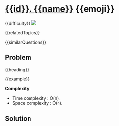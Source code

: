 # [{{id}}. {{name}}]({{link}}) {{emoji}}

{{difficulty}}
![](https://img.shields.io/date/{{createtime}}?label=Last%20Change&style=for-the-badge)

{{relatedTopics}}

{{similarQuestions}}

## Problem

{{heading}}

{{example}}

**Complexity:**

* Time complexity : O(n).
* Space complexity : O(n).

## Solution